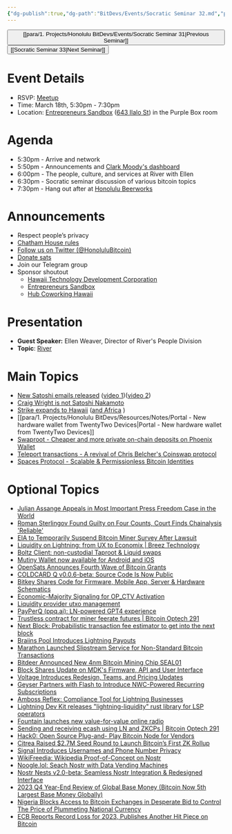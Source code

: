 ```yaml
---
{"dg-publish":true,"dg-path":"BitDevs/Events/Socratic Seminar 32.md","permalink":"/bit-devs/events/socratic-seminar-32/","title":"Socratic Seminar 32","tags":["bitdevs","bitcoin","resource","socratic-32"],"noteIcon":"3","created":"2024-01-06T20:59:30.884-10:00","updated":"2024-03-16T12:08:35.537-10:00"}
---
```




<button class="obsidian-button previous-seminar">[[para/1. Projects/Honolulu BitDevs/Events/Socratic Seminar 31\|Previous Seminar]]</button> <button class="obsidian-button next-seminar">[[Socratic Seminar 33\|Next Seminar]]</button>

# Event Details

- RSVP: [Meetup](https://www.meetup.com/honolulu-bitdevs/events/298389357/)
- Time: March 18th, 5:30pm - 7:30pm
- Location: [Entrepreneurs Sandbox](https://sandboxhawaii.org/) ([643 Ilalo St](https://goo.gl/maps/3Zj38htV13iUn4dcA)) in the Purple Box room

# Agenda

- 5:30pm - Arrive and network  
- 5:50pm - Announcements and [Clark Moody's dashboard](https://bitcoin.clarkmoody.com/dashboard/)
- 6:00pm - The people, culture, and services at River with Ellen
- 6:30pm - Socratic seminar discussion of various bitcoin topics
- 7:30pm - Hang out after at [Honolulu Beerworks](https://www.honolulubeerworks.com/)

# Announcements

- Respect people’s privacy
- [Chatham House rules](https://www.chathamhouse.org/about-us/chatham-house-rule)
- [Follow us on Twitter (@HonoluluBitcoin)](https://twitter.com/HonoluluBitcoin)
- [Donate sats](https://checkout.opennode.com/p/5dea6b7a-d33c-4fda-b54c-98f092814c7d)
- Join our Telegram group
- Sponsor shoutout
	- [Hawaii Technology Development Corporation](https://www.htdc.org/about/)
	- [Entrepreneurs Sandbox](https://sandboxhawaii.org/)
	- [Hub Coworking Hawaii](https://hubcoworkinghi.com/)

# Presentation

- **Guest Speaker:** Ellen Weaver, Director of River's People Division  
- **Topic**: [River](https://river.com/)

# Main Topics

- [New Satoshi emails released](https://bitcoinmagazine.com/culture/newly-revealed-satoshi-email-correspondence-with-martti-malmi) ([video 1](https://youtu.be/uts8J-rgy4c?si=keeDvmNx_bqzU51o))([video 2](https://youtu.be/4701rc744UI?si=yIvnDh1s4bA3nSre))
- [Craig Wright is not Satoshi Nakamoto](https://www.nobsbitcoin.com/craig-wright-is-not-satoshi-says-judge/)
- [Strike expands to Hawaii](https://x.com/Strike/status/1767285074871906556?s=20) ([and Africa](https://www.nobsbitcoin.com/strike-announces-africa-expansion/) )
- [[para/1. Projects/Honolulu BitDevs/Resources/Notes/Portal - New hardware wallet from TwentyTwo Devices\|Portal - New hardware wallet from TwentyTwo Devices]]
- [Swaproot - Cheaper and more private on-chain deposits on Phoenix Wallet](https://acinq.co/blog/phoenix-swaproot)
- [Teleport transactions - A revival of Chris Belcher's Coinswap protocol](https://x.com/rajarshimaitra/status/1768623072280809841?s=52&t=fR1UfkkV0hfE5yaQW87bRg)
- [Spaces Protocol - Scalable & Permissionless Bitcoin Identities](https://spacesprotocol.org/)

# Optional Topics

- [Julian Assange Appeals in Most Important Press Freedom Case in the World](https://www.nobsbitcoin.com/julian-assange-appeals-in-most-important-press-freedom-case-in-the-world/)
- [Roman Sterlingov Found Guilty on Four Counts, Court Finds Chainalysis 'Reliable'](https://www.nobsbitcoin.com/roman-sterlingov-found-guilty-on-four-counts/) 
- [EIA to Temporarily Suspend Bitcoin Miner Survey After Lawsuit](https://www.nobsbitcoin.com/eia-to-temporarily-suspend-bitcoin-miner-survey-after-lawsuit/)
- [Liquidity on Lightning: from UX to Economix | Breez Technology](https://medium.com/breez-technology/liquidity-on-lightning-moving-from-ux-to-economix-6e597d9e1abd)
- [Boltz Client: non-custodial Taproot & Liquid swaps](https://blog.boltz.exchange/p/launching-boltz-client)
- [Mutiny Wallet now available for Android and iOS](https://blog.mutinywallet.com/mutiny-wallet-android-and-ios/)
- [OpenSats Announces Fourth Wave of Bitcoin Grants](https://www.nobsbitcoin.com/opensats-announces-fourth-wave-of-bitcoin-grants/)
- [COLDCARD Q v0.0.6-beta: Source Code Is Now Public](https://www.nobsbitcoin.com/coldcard-q-v0-0-6-beta/)
- [Bitkey Shares Code for Firmware, Mobile App, Server & Hardware Schematics](https://www.nobsbitcoin.com/bitkey-shares-code-under-commons-clause-license/)
- [Economic-Majority Signaling for OP_CTV Activation](https://delvingbitcoin.org/t/economic-majority-signaling-for-op-ctv-activation/635)
- [Liquidity provider utxo management](https://delvingbitcoin.org/t/liquidity-provider-utxo-management/600)
- [PayPerQ (ppq.ai): LN-powered GPT4 experience](https://stacker.news/items/442023)
- [Trustless contract for miner feerate futures | Bitcoin Optech 291](https://bitcoinops.org/en/newsletters/2024/02/28/?ref=nobsbitcoin.com#trustless-contract-for-miner-feerate-futures)
- [Next Block: Probabilistic transaction fee estimator to get into the next block](https://nextblock.is/)
- [Braiins Pool Introduces Lightning Payouts](https://www.nobsbitcoin.com/braiins-introduces-lightning-payouts/)
- [Marathon Launched Slipstream Service for Non-Standard Bitcoin Transactions](https://www.nobsbitcoin.com/marathon-digital-holdings-launched-slipstream/)
- [Bitdeer Announced New 4nm Bitcoin Mining Chip SEAL01](https://www.nobsbitcoin.com/bitdeer-4nm-bitcoin-mining-chip-seal0/)
- [Block Shares Update on MDK's Firmware, API and User Interface](https://www.nobsbitcoin.com/block-shares-update-on-mdks-firmware-api-and-user-interface/)
- [Voltage Introduces Redesign, Teams, and Pricing Updates](https://www.nobsbitcoin.com/voltage-redesign-teams-pricing/)
- [Geyser Partners with Flash to Introduce NWC-Powered Recurring Subscriptions](https://www.nobsbitcoin.com/geyser-partners-with-flash-to-introduce-recurring-subscriptions/)
- [Amboss Reflex: Compliance Tool for Lightning Businesses](https://www.nobsbitcoin.com/amboss-launches-reflex/)
- [Lightning Dev Kit releases "lightning-liquidity" rust library for LSP operators](https://lightningdevkit.org/blog/unleashing-liquidity-on-the-lightning-network-with-lightning-liquidity/)
- [Fountain launches new value-for-value online radio](https://radio.fountain.fm/)
- [Sending and receiving ecash using LN and ZKCPs | Bitcoin Optech 291](https://bitcoinops.org/en/newsletters/2024/02/28/#sending-and-receiving-ecash-using-ln-and-zkcps)
- [Hack0: Open Source Plug-and- Play Bitcoin Node for Vendors](https://www.nobsbitcoin.com/hack0-open-source-bitcoin-node-for-vendors/)
- [Citrea Raised $2.7M Seed Round to Launch Bitcoin’s First ZK Rollup](https://www.nobsbitcoin.com/citrea-raises-2-7m/)
- [Signal Introduces Usernames and Phone Number Privacy](https://www.nobsbitcoin.com/signal-introduces-usernames-and-phone-number-privacy/)
- [WikiFreedia: Wikipedia Proof-of-Concept on Nostr](https://www.nobsbitcoin.com/introducing-wikifreedia/)
- [Noogle.lol: Seach Nostr with Data Vending Machines](https://www.nobsbitcoin.com/noogle-lol/)
- [Nostr Nests v2.0-beta: Seamless Nostr Integration & Redesigned Interface](https://www.nobsbitcoin.com/nostr-nests-v2-0-beta/)
- [2023 Q4 Year-End Review of Global Base Money (Bitcoin Now 5th Largest Base Money Globally)](https://www.nobsbitcoin.com/2023-year-end-review-on-global-base-money/)
- [Nigeria Blocks Access to Bitcoin Exchanges in Desperate Bid to Control The Price of Plummeting National Currency](https://www.nobsbitcoin.com/nigeria-blocks-access-to-bitcoin-exchanges-in-attempt-to-save-plummeting-national-currency/)
- [ECB Reports Record Loss for 2023, Publishes Another Hit Piece on Bitcoin](https://www.nobsbitcoin.com/ecb-reports-record-loss-for-2023-says-bitcoin-has-failed/)